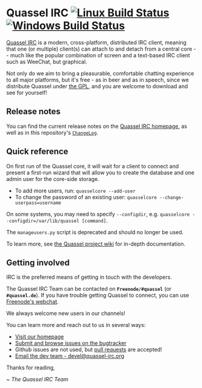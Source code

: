 Quassel IRC [![Linux Build Status](https://travis-ci.org/quassel/quassel.svg?branch=master)](https://travis-ci.org/quassel/quassel) [![Windows Build Status](https://ci.appveyor.com/api/projects/status/github/quassel/quassel?branch=master&svg=true)](https://ci.appveyor.com/project/quassel/quassel/branch/master)
===============

[Quassel IRC][web-home] is a modern, cross-platform, distributed IRC client,
meaning that one (or multiple) client(s) can attach to and detach from a
central core -- much like the popular combination of screen and a text-based
IRC client such as WeeChat, but graphical.

Not only do we aim to bring a pleasurable, comfortable chatting experience to
all major platforms, but it's free - as in beer and as in speech, since we
distribute Quassel under [the GPL](https://www.gnu.org/licenses/gpl.html), and
you are welcome to download and see for yourself!

## Release notes
You can find the current release notes on the [Quassel IRC homepage][web-home],
as well as in this repository's [```ChangeLog```][repo-changelog].

## Quick reference

On first run of the Quassel core, it will wait for a client to connect
and present a first-run wizard that will allow you to create the database
and one admin user for the core-side storage.

* To add more users, run: ```quasselcore --add-user```
* To change the password of an existing user: ```quasselcore --change-userpass=username```

On some systems, you may need to specify ```--configdir```, e.g.
```quasselcore --configdir=/var/lib/quassel [command]```.

The ```manageusers.py``` script is deprecated and should no longer be used.

To learn more, see [the Quassel project wiki][docs-wiki] for in-depth
documentation.

## Getting involved

IRC is the preferred means of getting in touch with the developers.

The Quassel IRC Team can be contacted on **```Freenode/#quassel```**
(or **```#quassel.de```**).  If you have trouble getting Quassel to connect,
you can use [Freenode's webchat][help-freenode].

We always welcome new users in our channels!

You can learn more and reach out to us in several ways:
* [Visit our homepage][web-home]
* [Submit and browse issues on the bugtracker][dev-bugs]
 * Github issues are not used, but [pull requests][dev-pr-new] are accepted!
* [Email the dev team - devel@quassel-irc.org][dev-email]

Thanks for reading,

~ *The Quassel IRC Team*

[web-home]: https://quassel-irc.org
[dev-bugs]: https://bugs.quassel-irc.org
[dev-email]: mailto:devel@quassel-irc.org
[dev-pr-new]: https://github.com/quassel/quassel/pull/new/master
[docs-wiki]: https://bugs.quassel-irc.org/projects/quassel-irc/wiki
[help-freenode]: https://webchat.freenode.net?channels=%23quassel
[repo-changelog]: ChangeLog

